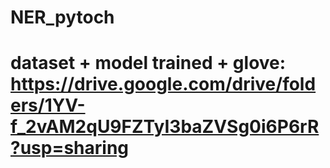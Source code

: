 # NER_pytoch
# dataset + model trained + glove: https://drive.google.com/drive/folders/1YV-f_2vAM2qU9FZTyI3baZVSg0i6P6rR?usp=sharing